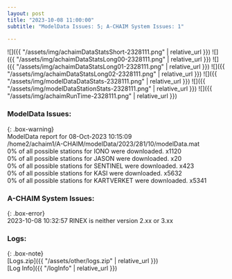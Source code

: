 ```yaml
---
layout: post
title: "2023-10-08 11:00:00"
subtitle: "ModelData Issues: 5; A-CHAIM System Issues: 1"

---
```


![]({{ "/assets/img/achaimDataStatsShort-2328111.png" | relative_url }})
![]({{ "/assets/img/achaimDataStatsLong00-2328111.png" | relative_url }})
![]({{ "/assets/img/achaimDataStatsLong01-2328111.png" | relative_url }})
![]({{ "/assets/img/achaimDataStatsLong02-2328111.png" | relative_url }})
![]({{ "/assets/img/modelDataDataStats-2328111.png" | relative_url }})
![]({{ "/assets/img/modelDataStationStats-2328111.png" | relative_url }})
![]({{ "/assets/img/achaimRunTime-2328111.png" | relative_url }})


### ModelData Issues:  
  
{: .box-warning}  
 ModelData report for 08-Oct-2023 10:15:09   
 /home2/achaim1/A-CHAIM/modelData/2023/281/10/modelData.mat   
 0% of all possible stations for IONO were downloaded. x1120   
 0% of all possible stations for JASON were downloaded. x20   
 0% of all possible stations for SENTINEL were downloaded. x423   
 0% of all possible stations for KASI were downloaded. x5632   
 0% of all possible stations for KARTVERKET were downloaded. x5341   
  
### A-CHAIM System Issues:  
  
{: .box-error}  
2023-10-08 10:32:57 RINEX is neither version 2.xx or 3.xx  

### Logs:  
  
{: .box-note}  
[Logs.zip]({{ "/assets/other/logs.zip" | relative_url }})  
[Log Info]({{ "/logInfo" | relative_url }})  
